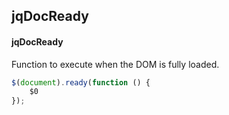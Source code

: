## jqDocReady
#### jqDocReady
Function to execute when the DOM is fully loaded.
```javascript
$(document).ready(function () {
	$0
});
```